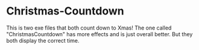 # Christmas-Countdown
This is two exe files that both count down to Xmas! The one called "ChristmasCountdown" has more effects and is just overall better. But they both display the correct time.
